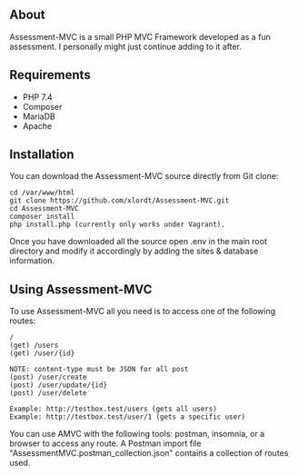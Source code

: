 ## About
Assessment-MVC is a small PHP MVC Framework developed as a fun assessment. 
I personally might just continue adding to it after.

## Requirements
- PHP 7.4 
- Composer 
- MariaDB
- Apache
## Installation
You can download the Assessment-MVC source directly from Git clone:
```
cd /var/www/html
git clone https://github.com/xlordt/Assessment-MVC.git
cd Assessment-MVC
composer install
php install.php (currently only works under Vagrant).
``` 
Once you have downloaded all the source open .env in the main root directory and modify it accordingly by 
adding the sites & database information.
## Using Assessment-MVC
To use Assessment-MVC all you need is to access one of the following routes:
```
/
(get) /users
(get) /user/{id}

NOTE: content-type must be JSON for all post
(post) /user/create
(post) /user/update/{id}
(post) /user/delete

Example: http://testbox.test/users (gets all users)
Example: http://testbox.test/user/1 (gets a specific user)
```
You can use AMVC with the following tools: postman, insomnia, or a browser to access any route.
A Postman import file "AssessmentMVC.postman_collection.json" contains a collection of routes used.

